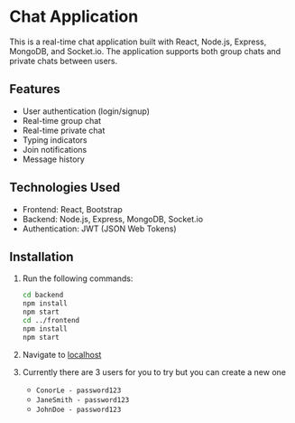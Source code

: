 # Chat Application

This is a real-time chat application built with React, Node.js, Express, MongoDB, and Socket.io. The application supports both group chats and private chats between users.

## Features

- User authentication (login/signup)
- Real-time group chat
- Real-time private chat
- Typing indicators
- Join notifications
- Message history

## Technologies Used

- Frontend: React, Bootstrap
- Backend: Node.js, Express, MongoDB, Socket.io
- Authentication: JWT (JSON Web Tokens)

## Installation

1. Run the following commands:

    ```bash
    cd backend
    npm install
    npm start
    cd ../frontend
    npm install
    npm start
    ```

2. Navigate to [localhost](http://localhost:3000/)

3. Currently there are 3 users for you to try but you can create a new one 

   - `ConorLe - password123`
   - `JaneSmith - password123`
   - `JohnDoe - password123`

